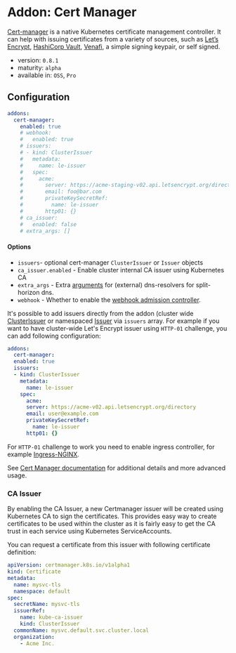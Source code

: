 # Addon: Cert Manager

[Cert-manager](https://docs.cert-manager.io/en/release-0.7/) is a native Kubernetes certificate management controller. It can help with issuing certificates from a variety of sources, such as [Let’s Encrypt](https://letsencrypt.org/), [HashiCorp Vault](https://www.vaultproject.io/), [Venafi](https://www.venafi.com/), a simple signing keypair, or self signed.

- version: `0.8.1`
- maturity: `alpha`
- available in: `OSS`, `Pro`

## Configuration

```yaml
addons:
  cert-manager:
    enabled: true
    # webhook:
    #   enabled: true
    # issuers:
    # - kind: ClusterIssuer
    #   metadata:
    #     name: le-issuer
    #   spec:
    #     acme:
    #       server: https://acme-staging-v02.api.letsencrypt.org/directory
    #       email: foo@bar.com
    #       privateKeySecretRef:
    #         name: le-issuer
    #       http01: {}
    # ca_issuer:
    #   enabled: false
    # extra_args: []
```

#### Options

- `issuers`- optional cert-manager `ClusterIssuer` or `Issuer` objects
- `ca_issuer.enabled` - Enable cluster internal CA issuer using Kubernetes CA
- `extra_args` - Extra [arguments](https://docs.cert-manager.io/en/latest/tasks/acme/configuring-dns01/) for (external) dns-resolvers for split-horizon dns.
- `webhook` - Whether to enable the [webhook admission controller](https://docs.cert-manager.io/en/latest/getting-started/webhook.html).

It's possible to add issuers directly from the addon (cluster wide [ClusterIssuer](http://docs.cert-manager.io/en/release-0.7/reference/clusterissuers.html) or namespaced [Issuer](http://docs.cert-manager.io/en/release-0.7/reference/issuers.html) via `issuers` array. For example if you want to have cluster-wide Let's Encrypt issuer using `HTTP-01` challenge, you can add following configuration:

```yaml
addons:
  cert-manager:
  enabled: true
  issuers:
  - kind: ClusterIssuer
    metadata:
      name: le-issuer
    spec:
      acme:
      server: https://acme-v02.api.letsencrypt.org/directory
      email: user@example.com
      privateKeySecretRef:
        name: le-issuer
      http01: {}
```
For `HTTP-01` challenge to work you need to enable ingress controller, for example [Ingress-NGINX](./ingress-nginx.md).

See [Cert Manager documentation](http://docs.cert-manager.io/en/release-0.7/tutorials/index.html) for additional details and more advanced usage.


### CA Issuer

By enabling the CA Issuer, a new Certmanager issuer will be created using Kubernetes CA to sign the certificates. This provides easy way to create certificates to be used within the cluster as it is fairly easy to get the CA trust in each service using Kubernetes ServiceAccounts.

You can request a certificate from this issuer with following certificate definition:

```yaml
apiVersion: certmanager.k8s.io/v1alpha1
kind: Certificate
metadata:
  name: mysvc-tls
  namespace: default
spec:
  secretName: mysvc-tls
  issuerRef:
    name: kube-ca-issuer
    kind: ClusterIssuer
  commonName: mysvc.default.svc.cluster.local
  organization:
    - Acme Inc.
```
